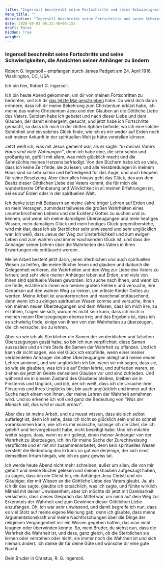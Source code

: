 ```yaml
---
title: "Ingersoll beschreibt seine Fortschritte und seine Schwierigkeiten, die Ansichten seiner Anhänger zu ändern"
menu_title: ""
description: "Ingersoll beschreibt seine Fortschritte und seine Schwierigkeiten, die Ansichten seiner Anhänger zu ändern"
date: 2020-08-01 06:25:48+00:155
draft: False
hidden: True
weight:
---
```

### Ingersoll beschreibt seine Fortschritte und seine Schwierigkeiten, die Ansichten seiner Anhänger zu ändern

Robert G. Ingersoll – empfangen durch James Padgett am 24. April 1916, Washington, DC, USA.

Ich bin hier, Robert G. Ingersoll.

Ich bin heute Abend gekommen, um dir von meinen Fortschritten zu berichten, seit ich dir [das letzte Mal geschrieben](/padgett-botschaften/padgett-botschaften-in-reihenfolge-des-datums/padgett-botschaften-1916/ingersoll-ist-der-grossmutter-von-padgett-dankbar-fuer-die-hilfe-die-sie-ihm-erwiesen-hat-damit-er-in-hoehere-sphaeren-vordringen-kann-jep-robert-ingersoll-4-maerz-1916/) habe. Du wirst dich daran erinnern, dass ich dir meine Bekehrung zum Christentum erklärt habe, ich meine das wahre Christentum Jesu und den Glauben an die Göttliche Liebe des Vaters. Seitdem habe ich gebetet und nach dieser Liebe und dem Glauben, der damit einhergeht, gesucht, und jetzt habe ich Fortschritte gemacht, so dass ich mich in der dritten Sphäre befinde, wo ich eine solche Schönheit und ein solches Glück finde, wie ich es mir weder auf Erden noch seit meiner Ankunft in der spirituellen Welt je hätte vorstellen können.

Jetzt weiß ich, was mit Jesus gemeint war, als er sagte: *"In meines Vaters Haus sind viele Wohnungen"*, denn ich habe eine, die sehr schön und großartig ist, gefüllt mit allem, was mich glücklich macht und die Sehnsüchte meines Herzens befriedigt. Von den Büchern habe ich so viele, dass ich keine Zeit finde, sie zu lesen; und alle Verabredungen in meinem Haus sind so sehr schön und befriedigend für das Auge, und auch bequem für seine Besetzung. Aber über alles hinaus geht das Glück, das aus dem Besitz dieser Göttlichen Liebe des Vaters kommt, die für mich die wunderbarste Offenbarung und Wirklichkeit in all meinen Erfahrungen ist, sei es auf Erden oder in der spirituellen Welt.

Ich denke jetzt mit Bedauern an meine Jahre irriger Lehren auf Erden und an mein Versagen, zumindest teilweise die großen Wahrheiten eines ununterbrochenen Lebens und der Existenz Gottes zu suchen und zu kennen; und wenn ich meine damaligen Überzeugungen und mein heutiges Wissen, mein damaliges Glück und mein heutiges Glück gegenüberstehe, wird mir klar, dass ich als Sterblicher sehr unwissend und sehr unglücklich war. Ich weiß, dass Jesus der Weg zur Unsterblichkeit und zum ewigen Leben und zum wahren und immer wachsenden Glück ist, und dass die Anhänger seiner Lehren über die Wahrheiten des Vaters in ihren Erwartungen nie enttäuscht werden.

Meine Arbeit besteht jetzt darin, jenen Sterblichen und auch spirituellen Wesen zu helfen, die meine Bücher lesen und glauben und dadurch die Gelegenheit verlieren, die Wahrheiten und den Weg zur Liebe des Vaters zu lernen; und sehr viele meiner Anhänger leben auf Erden, und viele von ihnen sind spirituelle Wesen geworden. Ich suche nach ihnen, und wenn ich sie finde, erzähle ich ihnen von meinen großen Fehlern und versuche, ihre Gedanken auf den wahren Weg zu lenken, um erlöste Kinder Gottes zu werden. Meine Arbeit ist ununterbrochen und manchmal enttäuschend, denn wenn ich zu einigen spirituellen Wesen komme und versuche, ihnen von meinen neuen Überzeugungen und dem Wissen, dass ich mich irre, zu erzählen, fragen sie sich, warum es nicht sein kann, dass ich mich in meinen neuen Überzeugungen ebenso irre; und das Ergebnis ist, dass ich es schwierig finde, einige von ihnen von den Wahrheiten zu überzeugen, die ich versuche, sie zu lehren.

Aber so wie ich als Sterblicher die Samen der verderblichen und falschen Überzeugungen gesät habe, so bin ich nun verpflichtet, diese Samen auszusäen und an ihre Stelle die Samen der Wahrheit zu pflanzen. Und ich kann dir nicht sagen, wie viel Glück ich empfinde, wenn einer meiner verblendeten Anhänger die alten Überzeugungen ablegt und meine neuen Lehren annimmt, und wie unglücklich ich bin, wenn sie mir sagen, dass sie, so wie sie glaubten, was ich sie auf Erden lehrte, und zufrieden waren, so ziehen sie jetzt im Geiste denselben Glauben vor und sind zufrieden. Und während sie in diesem Zustand des Glaubens bleiben, bleiben sie in Finsternis und Unglück, und ich, der ich weiß, dass ich die Ursache ihrer Finsternis und ihres Unglücks bin, bin auch unglücklich und immer auf der Suche nach einem von ihnen, der meine Lehren der Wahrheit annehmen wird. Und so erkenne ich voll und ganz die Bedeutung von *"Was der Mensch sät, das wird er auch ernten"*.

Aber dies ist meine Arbeit, und du musst wissen, dass sie sich selbst auferlegt ist, denn ich sehe, dass ich nicht so glücklich sein und so schnell vorankommen kann, wie ich es mir wünsche, solange ich die Übel, die ich gelehrt und hervorgebracht habe, nicht beseitigt habe. Und ich möchte weiter sagen, dass, wenn es mir gelingt, einen meiner Anhänger von der Wahrheit zu überzeugen, ich ihn für meine Sache der Zurechtweisung verpflichte und er mit mir zusammenarbeitet, denn kein spirituelles Wesen versteht die Bedeutung des Irrtums so gut wie derjenige, der sich einst demselben Irrtum hingab, wie ich es ganz gewiss tat.

Ich werde heute Abend nicht mehr schreiben, außer um allen, die von mir gehört und meine Bücher gelesen und meinen Glauben aufgesaugt haben, zu sagen, dass ich ein Christ bin, ein Anhänger Jesu Christi und ein Gläubiger, der mit Wissen an die Göttliche Liebe des Vaters glaubt. Ja, als ich dir das sagte, glaubte ich tatsächlich, was ich sagte, und fühlte wirklich Mitleid mit deiner Unwissenheit; aber ich möchte dir jetzt mit Dankbarkeit versichern, dass dieses Gespräch das Mittel war, um mich auf dem Weg zur Erkenntnis der Wahrheit und zum Gewinnen dieser Göttlichen Liebe anzufangen. Oh, ich war sehr unwissend, und damit begreife ich nun, dass es viel Stolz auf meine eigene Meinung gab, denn ich glaubte, dass meine Argumentationskraft und meine Nachforschungen über die Dinge der religiösen Vergangenheit mir ein Wissen gegeben hatten, das man nicht leugnen oder überwinden konnte. So, mein Bruder, du siehst nun, dass die Wahrheit die Wahrheit ist, und dass, ganz gleich, ob die Sterblichen sie lernen oder verstehen oder nicht, sie immer noch die Wahrheit ist und sich niemals ändert. Ich danke dir für deine Güte und wünsche dir eine gute Nacht.

Dein Bruder in Christus, R. G. Ingersoll.

